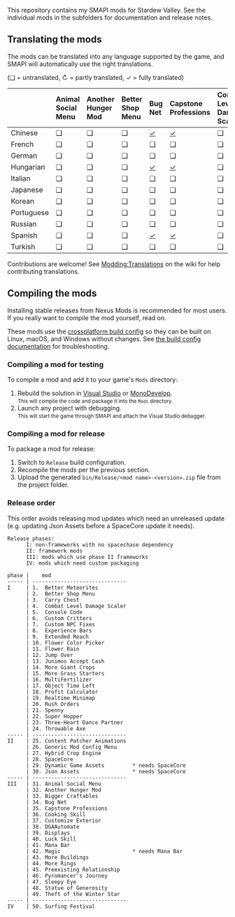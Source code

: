 ﻿This repository contains my SMAPI mods for Stardew Valley. See the individual mods in the
subfolders for documentation and release notes.

## Translating the mods
The mods can be translated into any language supported by the game, and SMAPI will automatically
use the right translations.

(❑ = untranslated, ↻ = partly translated, ✓ = fully translated)

&nbsp;     | Animal Social Menu | Another Hunger Mod | Better Shop Menu | Bug Net                  | Capstone Professions                  | Combat Level Damage Scaler | Cooking Skill                  | Displays                   | Dynamic Game Assets | Experience Bars | Extended Reach | Flower Rain | Generic Mod Config Menu | Hybrid Crop Engine | Jump Over | Junimos Accept Cash | Luck Skill                  | Magic                   | More Buildings | More Rings | Object Time Left | Preexisting Relationships                 | Realtime Minimap | Rush Orders | Sleepy Eye | SpaceCore | Statue of Generosity | Surfing Festival | Theft of the Winter Star
---------- | :----------------- | :----------------- | :--------------- | :----------------------- | :------------------------------------ | :------------------------- | :----------------------------- | :------------------------- | :------------------ | :-------------- | :------------- | :---------- | :---------------------- | :----------------- | :-------- | :------------------ | :-------------------------- | :---------------------- | :------------- | :--------- | :----------------| :---------------------------------------- | :--------------- | :---------- | :--------- | :-------- | :------------------- | :--------------- | :-----------------------
Chinese    | ❑                  | ❑                  | ❑                | [✓](BugNet/i18n/zh.json) | [✓](CapstoneProfessions/i18n/zh.json) | ❑                          | ❑                              | [✓](Displays/i18n/zh.json) | ❑                   | ❑               | ❑              | ❑           | ❑                       | ❑                  | ❑         | ❑                   | ❑                           | [↻](Magic/i18n/zh.json) | ❑              | ✓          | ❑                | [✓](PreexistingRelationship/i18n/zh.json) | ❑                | ❑           | ❑          | ❑         | ❑                    | ✓                | ❑
French     | ❑                  | ❑                  | ❑                | ❑                        | ❑                                     | ❑                          | [✓](CookingSkill/i18n/fr.json) | ❑                          | ❑                   | ❑               | ❑              | ❑           | ❑                       | ❑                  | ❑         | ❑                   | [✓](LuckSkill/i18n/fr.json) | ❑                       | ❑              | ❑          | ❑                | ❑                                         | ❑                | ❑           | ❑          | ❑         | ❑                    | ❑                | ❑
German     | ❑                  | ❑                  | ❑                | ❑                        | ❑                                     | ❑                          | ❑                              | [✓](Displays/i18n/de.json) | ❑                   | ❑               | ❑              | ❑           | ❑                       | ❑                  | ❑         | ❑                   | ❑                           | ❑                       | ❑              | ❑          | ❑                | ❑                                         | ❑                | ❑           | ❑          | ❑         | ❑                    | ❑                | ❑
Hungarian  | ❑                  | ❑                  | ❑                | [✓](BugNet/i18n/hu.json) | [✓](CapstoneProfessions/i18n/hu.json) | ❑                          | ❑                              | ❑                          | ❑                   | ❑               | ❑              | ❑           | ❑                       | ❑                  | ❑         | ❑                   | ❑                           | ❑                       | ❑              | ✓          | ❑                | ❑                                         | ❑                | ❑           | ❑          | ❑         | ❑                    | ✓                | ❑
Italian    | ❑                  | ❑                  | ❑                | ❑                        | ❑                                     | ❑                          | ❑                              | ❑                          | ❑                   | ❑               | ❑              | ❑           | ❑                       | ❑                  | ❑         | ❑                   | ❑                           | ❑                       | ❑              | ❑          | ❑                | ❑                                         | ❑                | ❑           | ❑          | ❑         | ❑                    | ❑                | ❑
Japanese   | ❑                  | ❑                  | ❑                | ❑                        | ❑                                     | ❑                          | ❑                              | ❑                          | ❑                   | ❑               | ❑              | ❑           | ❑                       | ❑                  | ❑         | ❑                   | ❑                           | ❑                       | ❑              | ❑          | ❑                | ❑                                         | ❑                | ❑           | ❑          | ❑         | ❑                    | ❑                | ❑
Korean     | ❑                  | ❑                  | ❑                | ❑                        | ❑                                     | ❑                          | ❑                              | ❑                          | ❑                   | ❑               | ❑              | ❑           | ❑                       | ❑                  | ❑         | ❑                   | ❑                           | [↻](Magic/i18n/ko.json) | ❑              | ❑          | ❑                | ❑                                         | ❑                | ❑           | ❑          | ❑         | ❑                    | ✓                | ❑
Portuguese | ❑                  | ❑                  | ❑                | ❑                        | ❑                                     | ❑                          | ❑                              | ❑                          | ❑                   | ❑               | ❑              | ❑           | ❑                       | ❑                  | ❑         | ❑                   | ❑                           | [↻](Magic/i18n/pt.json) | ❑              | ❑          | ❑                | ❑                                         | ❑                | ❑           | ❑          | ❑         | ❑                    | ❑                | ❑
Russian    | ❑                  | ❑                  | ❑                | ❑                        | ❑                                     | ❑                          | ❑                              | ❑                          | ❑                   | ❑               | ❑              | ❑           | ❑                       | ❑                  | ❑         | ❑                   | ❑                           | ❑                       | ❑              | ❑          | ❑                | ❑                                         | ❑                | ❑           | ❑          | ❑         | ❑                    | ✓                | ❑
Spanish    | ❑                  | ❑                  | ❑                | [✓](BugNet/i18n/es.json) | [✓](CapstoneProfessions/i18n/es.json) | ❑                          | ❑                              | [✓](Displays/i18n/es.json) | ❑                   | ❑               | ❑              | ❑           | ❑                       | ❑                  | ❑         | ❑                   | ❑                           | [↻](Magic/i18n/es.json) | ❑              | ✓          | ❑                | [✓](PreexistingRelationship/i18n/es.json) | ❑                | ❑           | ❑          | ❑         | ❑                    | ✓                | ❑
Turkish    | ❑                  | ❑                  | ❑                | ❑                        | ❑                                     | ❑                          | ❑                              | ❑                          | ❑                   | ❑               | ❑              | ❑           | ❑                       | ❑                  | ❑         | ❑                   | ❑                           | ❑                       | ❑              | ❑          | ❑                | ❑                                         | ❑                | ❑           | ❑          | ❑         | ❑                    | ❑                | ❑

Contributions are welcome! See [Modding:Translations](https://stardewvalleywiki.com/Modding:Translations)
on the wiki for help contributing translations.

## Compiling the mods
Installing stable releases from Nexus Mods is recommended for most users. If you really want to
compile the mod yourself, read on.

These mods use the [crossplatform build config](https://www.nuget.org/packages/Pathoschild.Stardew.ModBuildConfig)
so they can be built on Linux, macOS, and Windows without changes. See [the build config documentation](https://www.nuget.org/packages/Pathoschild.Stardew.ModBuildConfig)
for troubleshooting.

### Compiling a mod for testing
To compile a mod and add it to your game's `Mods` directory:

1. Rebuild the solution in [Visual Studio](https://www.visualstudio.com/vs/community/) or [MonoDevelop](http://www.monodevelop.com/).  
   <small>This will compile the code and package it into the `Mods` directory.</small>
2. Launch any project with debugging.  
   <small>This will start the game through SMAPI and attach the Visual Studio debugger.</small>

### Compiling a mod for release
To package a mod for release:

1. Switch to `Release` build configuration.
2. Recompile the mods per the previous section.
3. Upload the generated `bin/Release/<mod name>-<version>.zip` file from the project folder.

### Release order
This order avoids releasing mod updates which need an unreleased update (e.g. updating Json Assets
before a SpaceCore update it needs).

```
Release phases:
      I: non-frameworks with no spacechase dependency
      II: framework mods
      III: mods which use phase II frameworks
      IV: mods which need custom packaging

phase |    mod
----- | ------------------------------
I     | 1.  Better Meteorites
      | 2.  Better Shop Menu
      | 3.  Carry Chest
      | 4.  Combat Level Damage Scaler
      | 5.  Console Code
      | 6.  Custom Critters
      | 7.  Custom NPC Fixes
      | 8.  Experience Bars
      | 9.  Extended Reach
      | 10. Flower Color Picker
      | 11. Flower Rain
      | 12. Jump Over
      | 13. Junimos Accept Cash
      | 14. More Giant Crops
      | 15. More Grass Starters
      | 16. MultiFertilizer
      | 17. Object Time Left
      | 18. Profit Calculator
      | 19. Realtime Minimap
      | 20. Rush Orders
      | 21. Spenny
      | 22. Super Hopper
      | 23. Three-Heart Dance Partner
      | 24. Throwable Axe
----- | ------------------------------
II    | 25. Content Patcher Animations
      | 26. Generic Mod Config Menu
      | 27. Hybrid Crop Engine
      | 28. SpaceCore
      | 29. Dynamic Game Assets         * needs SpaceCore
      | 30. Json Assets                 * needs SpaceCore
----- | ------------------------------
III   | 31. Animal Social Menu
      | 32. Another Hunger Mod
      | 33. Bigger Craftables
      | 34. Bug Net
      | 35. Capstone Professions
      | 36. Cooking Skill
      | 37. Customize Exterior
      | 38. DGAAutomate
      | 39. Displays
      | 40. Luck Skill
      | 41. Mana Bar
      | 42. Magic                       * needs Mana Bar
      | 43. More Buildings
      | 44. More Rings
      | 45. Preexisting Relationship
      | 46. Pyromancer's Journey
      | 47. Sleepy Eye
      | 48. Statue of Generosity
      | 49. Theft of the Winter Star
----- | ------------------------------
IV    | 50. Surfing Festival
```
